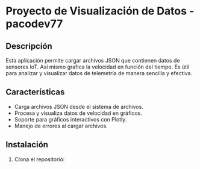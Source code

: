 # Proyecto de Visualización de Datos - pacodev77

## Descripción
Esta aplicación permite cargar archivos JSON que contienen datos de sensores loT. Así mismo grafica la velocidad en función del tiempo. Es útil para analizar y visualizar datos de telemetría de manera sencilla y efectiva.

## Características
- Carga archivos JSON desde el sistema de archivos.
- Procesa y visualiza datos de velocidad en gráficos.
- Soporte para gráficos interactivos con Plotly.
- Manejo de errores al cargar archivos.

## Instalación
1. Clona el repositorio:
